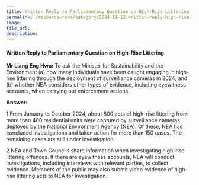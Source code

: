 ```yaml
---
title: Written Reply to Parliamentary Question on High-Rise Littering
permalink: /resource-room/category/2024-11-12-written-reply-high-rise-littering/
image:
file_url:
description:
---
```

 
#### Written Reply to Parliamentary Question on High-Rise Littering
 
**Mr Liang Eng Hwa:** To ask the Minister for Sustainability and the Environment (a) how many individuals have been caught engaging in high-rise littering through the deployment of surveillance cameras in 2024; and (b) whether NEA considers other types of evidence, including eyewitness accounts, when carrying out enforcement actions.
 
**Answer:**
 
1 From January to October 2024, about 800 acts of high-rise littering from more than 400 residential units were captured by surveillance cameras deployed by the National Environment Agency (NEA). Of these, NEA has concluded investigations and taken action for more than 150 cases. The remaining cases are still under investigation.
 
2 NEA and Town Councils share information when investigating high-rise littering offences. If there are eyewitness accounts, NEA will conduct investigations, including interviews with relevant parties, to collect evidence. Members of the public may also submit video evidence of high-rise littering acts to NEA for investigation.  
